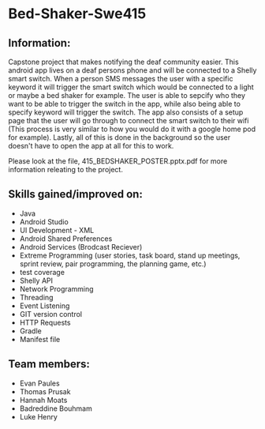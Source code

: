 # Bed-Shaker-Swe415

## Information:

Capstone project that makes notifying the deaf community easier. This android app lives on a deaf persons phone and will be connected to a Shelly smart switch. When a person SMS messages the user with a specific keyword it will trigger the smart switch which would be connected to a light or maybe a bed shaker for example. The user is able to sepcify who they want to be able to trigger the switch in the app, while also being able to specify keyword will trigger the switch. The app also consists of a setup page that the user will go through to connect the smart switch to their wifi (This process is very similar to how you would do it with a google home pod for example). Lastly, all of this is done in the background so the user doesn't have to open the app at all for this to work.

Please look at the file, 415_BEDSHAKER_POSTER.pptx.pdf for more information releating to the project.

## Skills gained/improved on:

- Java
- Android Studio
- UI Development - XML
- Android Shared Preferences
- Android Services (Brodcast Reciever)
- Extreme Programming (user stories, task board, stand up meetings, sprint review, pair programming, the planning game, etc.)
- test coverage
- Shelly API
- Network Programming
- Threading
- Event Listening
- GIT version control
- HTTP Requests
- Gradle
- Manifest file

## Team members: 
- Evan Paules
- Thomas Prusak
- Hannah Moats
- Badreddine Bouhmam
- Luke Henry
